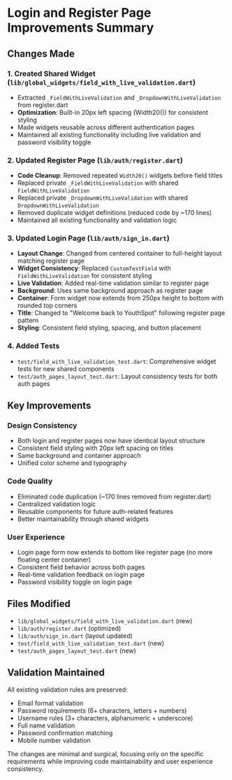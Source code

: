 # Login and Register Page Improvements Summary

## Changes Made

### 1. Created Shared Widget (`lib/global_widgets/field_with_live_validation.dart`)
- Extracted `_FieldWithLiveValidation` and `_DropdownWithLiveValidation` from register.dart
- **Optimization**: Built-in 20px left spacing (Width20()) for consistent styling
- Made widgets reusable across different authentication pages
- Maintained all existing functionality including live validation and password visibility toggle

### 2. Updated Register Page (`lib/auth/register.dart`)
- **Code Cleanup**: Removed repeated `Width20()` widgets before field titles
- Replaced private `_FieldWithLiveValidation` with shared `FieldWithLiveValidation`
- Replaced private `_DropdownWithLiveValidation` with shared `DropdownWithLiveValidation`
- Removed duplicate widget definitions (reduced code by ~170 lines)
- Maintained all existing functionality and validation logic

### 3. Updated Login Page (`lib/auth/sign_in.dart`)
- **Layout Change**: Changed from centered container to full-height layout matching register page
- **Widget Consistency**: Replaced `CustomTextField` with `FieldWithLiveValidation` for consistent styling
- **Live Validation**: Added real-time validation similar to register page
- **Background**: Uses same background approach as register page
- **Container**: Form widget now extends from 250px height to bottom with rounded top corners
- **Title**: Changed to "Welcome back to YouthSpot" following register page pattern
- **Styling**: Consistent field styling, spacing, and button placement

### 4. Added Tests
- `test/field_with_live_validation_test.dart`: Comprehensive widget tests for new shared components
- `test/auth_pages_layout_test.dart`: Layout consistency tests for both auth pages

## Key Improvements

### Design Consistency
- Both login and register pages now have identical layout structure
- Consistent field styling with 20px left spacing on titles
- Same background and container approach
- Unified color scheme and typography

### Code Quality
- Eliminated code duplication (~170 lines removed from register.dart)
- Centralized validation logic
- Reusable components for future auth-related features
- Better maintainability through shared widgets

### User Experience
- Login page form now extends to bottom like register page (no more floating center container)
- Consistent field behavior across both pages
- Real-time validation feedback on login page
- Password visibility toggle on login page

## Files Modified
- `lib/global_widgets/field_with_live_validation.dart` (new)
- `lib/auth/register.dart` (optimized)
- `lib/auth/sign_in.dart` (layout updated)
- `test/field_with_live_validation_test.dart` (new)
- `test/auth_pages_layout_test.dart` (new)

## Validation Maintained
All existing validation rules are preserved:
- Email format validation
- Password requirements (6+ characters, letters + numbers)
- Username rules (3+ characters, alphanumeric + underscore)
- Full name validation
- Password confirmation matching
- Mobile number validation

The changes are minimal and surgical, focusing only on the specific requirements while improving code maintainability and user experience consistency.